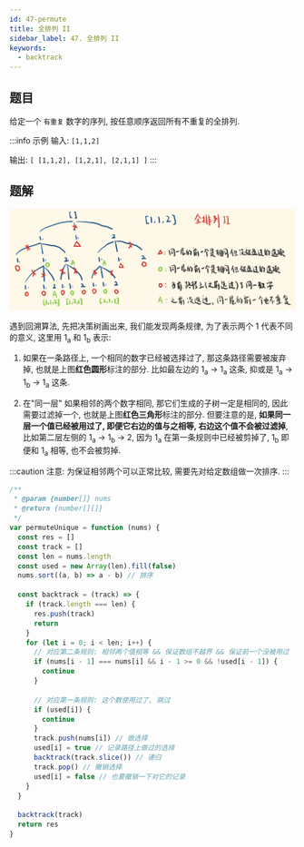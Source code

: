 ```yaml
---
id: 47-permute
title: 全排列 II
sidebar_label: 47. 全排列 II
keywords:
  - backtrack
---
```


## 题目

给定一个 `有重复` 数字的序列, 按任意顺序返回所有不重复的全排列.

:::info 示例
输入: `[1,1,2]`

输出:
`[ [1,1,2], [1,2,1], [2,1,1] ]`
:::

## 题解

![47-premute](../../static/img/47-premute.jpg)

遇到回溯算法, 先把决策树画出来, 我们能发现两条规律, 为了表示两个 1 代表不同的意义, 这里用 1<sub>a</sub> 和 1<sub>b</sub> 表示:

1. 如果在一条路径上, 一个相同的数字已经被选择过了, 那这条路径需要被废弃掉, 也就是上图**红色圆形**标注的部分. 比如最左边的 1<sub>a</sub> -> 1<sub>a</sub> 这条, 抑或是 1<sub>a</sub> -> 1<sub>b</sub> -> 1<sub>a</sub> 这条.

2. 在"同一层" 如果相邻的两个数字相同, 那它们生成的子树一定是相同的, 因此需要过滤掉一个, 也就是上图**红色三角形**标注的部分. 但要注意的是, **如果同一层一个值已经被用过了, 即便它右边的值与之相等, 右边这个值不会被过滤掉**, 比如第二层左侧的 1<sub>a</sub> -> 1<sub>b</sub> -> 2, 因为 1<sub>a</sub> 在第一条规则中已经被剪掉了, 1<sub>b</sub> 即便和 1<sub>a</sub> 相等, 也不会被剪掉.

:::caution
注意: 为保证相邻两个可以正常比较, 需要先对给定数组做一次排序.
:::

```js
/**
 * @param {number[]} nums
 * @return {number[][]}
 */
var permuteUnique = function (nums) {
  const res = []
  const track = []
  const len = nums.length
  const used = new Array(len).fill(false)
  nums.sort((a, b) => a - b) // 排序

  const backtrack = (track) => {
    if (track.length === len) {
      res.push(track)
      return
    }
    for (let i = 0; i < len; i++) {
      // 对应第二条规则: 相邻两个值相等 && 保证数组不越界 && 保证前一个没被用过
      if (nums[i - 1] === nums[i] && i - 1 >= 0 && !used[i - 1]) {
        continue
      }

      // 对应第一条规则: 这个数使用过了, 跳过
      if (used[i]) {
        continue
      }
      track.push(nums[i]) // 做选择
      used[i] = true // 记录路径上做过的选择
      backtrack(track.slice()) // 递归
      track.pop() // 撤销选择
      used[i] = false // 也要撤销一下对它的记录
    }
  }

  backtrack(track)
  return res
}
```
